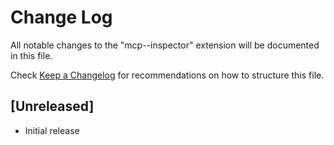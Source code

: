 # Change Log

All notable changes to the "mcp--inspector" extension will be documented in this file.

Check [Keep a Changelog](http://keepachangelog.com/) for recommendations on how to structure this file.

## [Unreleased]

- Initial release